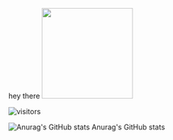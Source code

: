 hey there <img height="180em" src="https://github-readme-stats.vercel.app/api?username=minhhoang-00&show_icons=true&hide_border=true&&count_private=true&include_all_commits=true" />

![visitors](https://visitor-badge.laobi.icu/badge?page_id=minhhoang-00.visitor-badge)

![Anurag's GitHub stats](https://github-readme-stats.vercel.app/api?username=minhhoang-00&show_icons=true&theme=radical)
Anurag's GitHub stats

